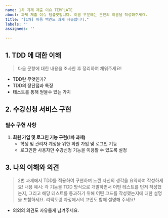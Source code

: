 ```yaml
---
name: 1차 과제 제출 이슈 TEMPLATE
about: 과제 제출 이슈 템플릿입니다. 이름 부분에는 본인의 이름을 작성해주세요.
title: "[1차] 이름 백엔드 과제 제출합니다."
labels: ''
assignees: ''

---
```


## 1. TDD 에 대한 이해
> 다음 문항에 대한 내용을 조사한 후 정리하여 채워주세요!
- TDD란 무엇인가?
- TDD의 장단점과 특징
- 테스트를 통해 얻을수 있는 가치

## 2. 수강신청 서비스 구현

### **필수 구현 사항**
1. **회원 가입 및 로그인 기능 구현(1차 과제)**
    - 학생 및 관리자 계정을 위한 회원 가입 및 로그인 기능
    - 로그인한 사용자만 수강신청 기능을 이용할 수 있도록 설정

## 3. 나의 이해와 의견
> 2번 과제에서 TDD를 적용하여 구현하며 느낀 자신의 생각을 요약하여 작성하세요!
내용 예시: 각 기능을 TDD 방식으로 개발하면서 어떤 테스트를 먼저 작성했는지, 그리고 해당 테스트를 통과하기 위해 어떤 코드를 작성했는지에 대한 설명을 포함하세요. 리팩토링 과정에서의 고민도 함께 설명해 주세요!
- 의외의 의견도 자유롭게 남겨주세요.
